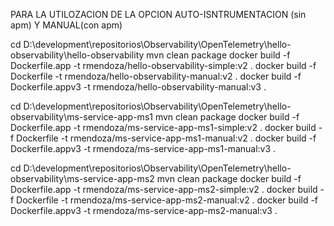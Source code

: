  
 


PARA LA UTILOZACION DE LA OPCION AUTO-ISNTRUMENTACION (sin apm) Y MANUAL(con apm)

cd  D:\development\repositorios\Observability\OpenTelemetry\hello-observability\hello-observability
mvn clean package
docker build -f Dockerfile.app -t rmendoza/hello-observability-simple:v2 .
docker build -f Dockerfile -t rmendoza/hello-observability-manual:v2 .
docker build -f Dockerfile.appv3 -t rmendoza/hello-observability-manual:v3 .

cd  D:\development\repositorios\Observability\OpenTelemetry\hello-observability\ms-service-app-ms1
mvn clean package
docker build -f Dockerfile.app -t  rmendoza/ms-service-app-ms1-simple:v2 .
docker build -f Dockerfile -t  rmendoza/ms-service-app-ms1-manual:v2 .
docker build -f Dockerfile.appv3 -t  rmendoza/ms-service-app-ms1-manual:v3 .

cd  D:\development\repositorios\Observability\OpenTelemetry\hello-observability\ms-service-app-ms2 
mvn clean package
docker build -f Dockerfile.app -t  rmendoza/ms-service-app-ms2-simple:v2 .
docker build -f Dockerfile -t  rmendoza/ms-service-app-ms2-manual:v2 .
docker build -f Dockerfile.appv3 -t  rmendoza/ms-service-app-ms2-manual:v3 .
